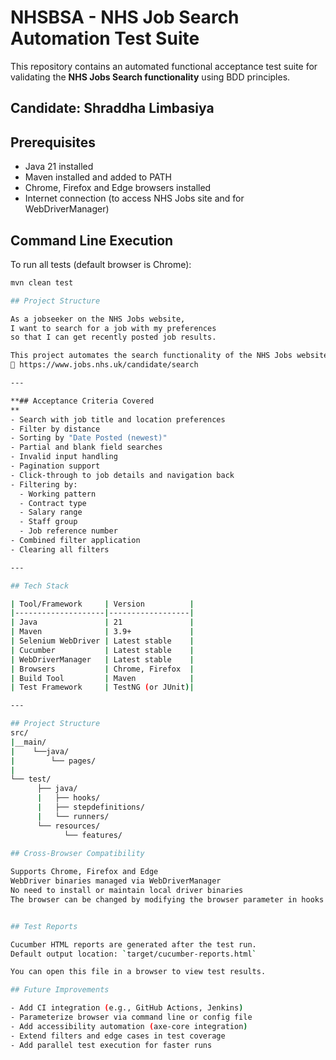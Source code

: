 # NHSBSA - NHS Job Search Automation Test Suite

This repository contains an automated functional acceptance test suite for validating the **NHS Jobs Search functionality** using BDD principles.

## Candidate: Shraddha Limbasiya

## Prerequisites

- Java 21 installed
- Maven installed and added to PATH
- Chrome, Firefox and Edge browsers installed
- Internet connection (to access NHS Jobs site and for WebDriverManager)

## Command Line Execution

To run all tests (default browser is Chrome):

```bash
mvn clean test

## Project Structure

As a jobseeker on the NHS Jobs website, 
I want to search for a job with my preferences 
so that I can get recently posted job results.

This project automates the search functionality of the NHS Jobs website:
🔗 https://www.jobs.nhs.uk/candidate/search  

---

**## Acceptance Criteria Covered
**
- Search with job title and location preferences
- Filter by distance
- Sorting by "Date Posted (newest)"
- Partial and blank field searches
- Invalid input handling
- Pagination support
- Click-through to job details and navigation back
- Filtering by:
  - Working pattern
  - Contract type
  - Salary range
  - Staff group
  - Job reference number
- Combined filter application
- Clearing all filters

---

## Tech Stack

| Tool/Framework     | Version          |
|--------------------|------------------|
| Java               | 21               |
| Maven              | 3.9+             |
| Selenium WebDriver | Latest stable    |
| Cucumber           | Latest stable    |
| WebDriverManager   | Latest stable    |
| Browsers           | Chrome, Firefox  |
| Build Tool         | Maven            |
| Test Framework     | TestNG (or JUnit)|

---

## Project Structure
src/
|__main/
|    └──java/
|        └── pages/ 
|
└── test/
      ├── java/
      |   ├── hooks/ 
      |   ├── stepdefinitions/ 
      |   └── runners/ 
      └── resources/
            └── features/ 
            
## Cross-Browser Compatibility

Supports Chrome, Firefox and Edge
WebDriver binaries managed via WebDriverManager
No need to install or maintain local driver binaries
The browser can be changed by modifying the browser parameter in hooks 'Base.getWebdriver("chrome")'.


## Test Reports

Cucumber HTML reports are generated after the test run.  
Default output location: `target/cucumber-reports.html`

You can open this file in a browser to view test results.

## Future Improvements

- Add CI integration (e.g., GitHub Actions, Jenkins)
- Parameterize browser via command line or config file
- Add accessibility automation (axe-core integration)
- Extend filters and edge cases in test coverage
- Add parallel test execution for faster runs
